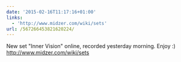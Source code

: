 ```yaml
---
date: '2015-02-16T11:17:16+01:00'
links:
  - 'http://www.midzer.com/wiki/sets'
url: /567266453821620224/
---
```

New set "Inner Vision" online, recorded yesterday morning. Enjoy :)
http://www.midzer.com/wiki/sets
